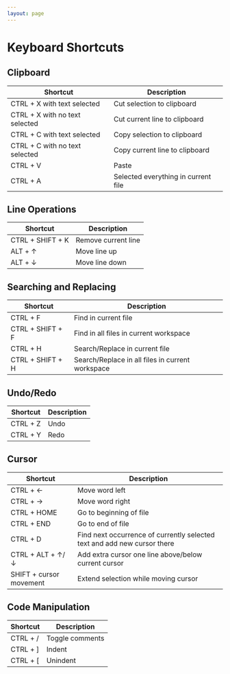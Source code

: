 ```yaml
---
layout: page
---
```


# Keyboard Shortcuts

## Clipboard

| Shortcut | Description |
| -------- | ----------- |
| CTRL + X with text selected | Cut selection to clipboard |
| CTRL + X with no text selected | Cut current line to clipboard |
| CTRL + C with text selected | Copy selection to clipboard |
| CTRL + C with no text selected | Copy current line to clipboard |
| CTRL + V | Paste |
| CTRL + A | Selected everything in current file |

## Line Operations

| Shortcut | Description |
| -------- | ----------- |
| CTRL + SHIFT + K | Remove current line |
| ALT + &uarr; | Move line up |
| ALT + &darr; | Move line down |

## Searching and Replacing

| Shortcut | Description |
| -------- | ----------- |
| CTRL + F | Find in current file |
| CTRL + SHIFT + F | Find in all files in current workspace |
| CTRL + H | Search/Replace in current file |
| CTRL + SHIFT + H | Search/Replace in all files in current workspace |

## Undo/Redo

| Shortcut | Description |
| -------- | ----------- |
| CTRL + Z | Undo |
| CTRL + Y | Redo |

## Cursor

| Shortcut | Description |
| -------- | ----------- |
| CTRL + &larr; | Move word left |
| CTRL + &rarr; | Move word right |
| CTRL + HOME | Go to beginning of file |
| CTRL + END | Go to end of file |
| CTRL + D | Find next occurrence of currently selected text and add new cursor there |
| CTRL + ALT + &uarr;/&darr; | Add extra cursor one line above/below current cursor |
| SHIFT + cursor movement | Extend selection while moving cursor |

## Code Manipulation

| Shortcut | Description |
| -------- | ----------- |
| CTRL + / | Toggle comments |
| CTRL + ] | Indent |
| CTRL + [ | Unindent |
